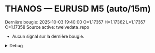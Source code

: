 # THANOS — EURUSD M5 (auto/15m)
Dernière bougie: 2025-10-03 19:40:00  O=1.17357  H=1.17362  L=1.17357  C=1.17358
Source active: twelvedata_repo

- Aucun signal sur la dernière bougie.

<details><summary>Debug</summary>

- TD_API_KEY manquant.

</details>